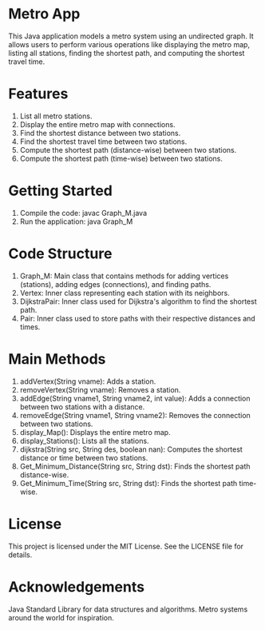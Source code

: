 # Metro App
This Java application models a metro system using an undirected graph. It allows users to perform various operations like displaying the metro map, listing all stations, finding the shortest path, and computing the shortest travel time.

# Features
1. List all metro stations.
2. Display the entire metro map with connections.
3. Find the shortest distance between two stations.
4. Find the shortest travel time between two stations.
5. Compute the shortest path (distance-wise) between two stations.
6. Compute the shortest path (time-wise) between two stations.
   
# Getting Started
1. Compile the code: javac Graph_M.java
2. Run the application: java Graph_M
   
# Code Structure
1. Graph_M: Main class that contains methods for adding vertices (stations), adding edges (connections), and finding paths.
2. Vertex: Inner class representing each station with its neighbors.
3. DijkstraPair: Inner class used for Dijkstra's algorithm to find the shortest path.
4. Pair: Inner class used to store paths with their respective distances and times.
   
# Main Methods
1. addVertex(String vname): Adds a station.
2. removeVertex(String vname): Removes a station.
3. addEdge(String vname1, String vname2, int value): Adds a connection between two stations with a distance.
4. removeEdge(String vname1, String vname2): Removes the connection between two stations.
5. display_Map(): Displays the entire metro map.
6. display_Stations(): Lists all the stations.
7. dijkstra(String src, String des, boolean nan): Computes the shortest distance or time between two stations.
8. Get_Minimum_Distance(String src, String dst): Finds the shortest path distance-wise.
9. Get_Minimum_Time(String src, String dst): Finds the shortest path time-wise.

# License
This project is licensed under the MIT License. See the LICENSE file for details.

# Acknowledgements
Java Standard Library for data structures and algorithms.
Metro systems around the world for inspiration.
